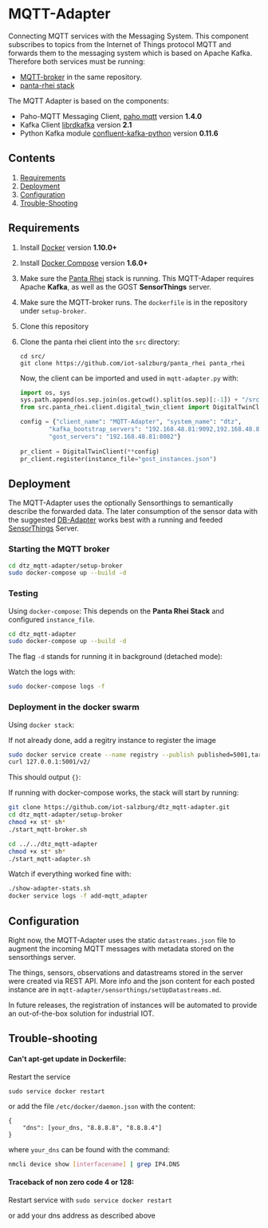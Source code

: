 # MQTT-Adapter
Connecting MQTT services with the Messaging System.
This component subscribes to topics from the Internet of Things
protocol MQTT and forwards them to the messaging system which is based on
Apache Kafka.
Therefore both services must be running:
* [MQTT-broker](https://github.com/iot-salzburg/dtz_mqtt-adapter) in the same repository.
* [panta-rhei stack](https://github.com/iot-salzburg/panta_rhei)


The MQTT Adapter is based on the components:
* Paho-MQTT Messaging Client, [paho.mqtt](https://pypi.python.org/pypi/paho-mqtt/1.3.1) version **1.4.0**
* Kafka Client [librdkafka](https://github.com/geeknam/docker-confluent-python) version **2.1**
* Python Kafka module [confluent-kafka-python](https://github.com/confluentinc/confluent-kafka-python) 
version **0.11.6**


## Contents

1. [Requirements](#requirements)
2. [Deployment](#deployment)
3. [Configuration](#configuration)
4. [Trouble-Shooting](#trouble-shooting)


## Requirements

1.  Install [Docker](https://www.docker.com/community-edition#/download) version **1.10.0+**
2.  Install [Docker Compose](https://docs.docker.com/compose/install/) version **1.6.0+**
3.  Make sure the [Panta Rhei](https://github.com/iot-salzburg/panta_rhei) stack is running.
    This MQTT-Adaper requires Apache **Kafka**, as well as the GOST **SensorThings** server.
4.  Make sure the MQTT-broker runs. The `dockerfile` is in the repository under `setup-broker`.
3.  Clone this repository
4.  Clone the panta rhei client into the `src` directory:
        
        cd src/
        git clone https://github.com/iot-salzburg/panta_rhei panta_rhei

    Now, the client can be imported and used in `mqtt-adapter.py` with:
    
    ```python
    import os, sys
    sys.path.append(os.sep.join(os.getcwd().split(os.sep)[:-1]) + "/src/panta_rhei/")
    from src.panta_rhei.client.digital_twin_client import DigitalTwinClient

    config = {"client_name": "MQTT-Adapter", "system_name": "dtz",
            "kafka_bootstrap_servers": "192.168.48.81:9092,192.168.48.82:9092,192.168.48.83:9092",
            "gost_servers": "192.168.48.81:8082"}
        
    pr_client = DigitalTwinClient(**config)
    pr_client.register(instance_file="gost_instances.json")
    ```

## Deployment

The MQTT-Adapter uses the optionally Sensorthings to semantically describe
the forwarded data. The later consumption of the sensor data with the
suggested [DB-Adapter](https://github.com/iot-salzburg/DB-Adapter/)
works best with a running and feeded [SensorThings](https://github.com/iot-salzburg/panta_rhei/setup/gost)
Server.


### Starting the MQTT broker

```bash
cd dtz_mqtt-adapter/setup-broker
sudo docker-compose up --build -d
```

### Testing
Using `docker-compose`: This depends on the **Panta Rhei Stack** and
configured `instance_file`.

```bash
cd dtz_mqtt-adapter
sudo docker-compose up --build -d
```

The flag `-d` stands for running it in background (detached mode):

Watch the logs with:
```bash
sudo docker-compose logs -f
```


### Deployment in the docker swarm
Using `docker stack`:

If not already done, add a regitry instance to register the image
```bash
sudo docker service create --name registry --publish published=5001,target=5000 registry:2
curl 127.0.0.1:5001/v2/
```
This should output `{}`:


If running with docker-compose works, the stack will start by running:


```bash
git clone https://github.com/iot-salzburg/dtz_mqtt-adapter.git
cd dtz_mqtt-adapter/setup-broker
chmod +x st* sh*
./start_mqtt-broker.sh

cd ../../dtz_mqtt-adapter
chmod +x st* sh*
./start_mqtt-adapter.sh
```


Watch if everything worked fine with:

```bash
./show-adapter-stats.sh
docker service logs -f add-mqtt_adapter
```


## Configuration

Right now, the MQTT-Adapter uses the static `datastreams.json` file to
augment the incoming MQTT messages with metadata stored on the
sensorthings server.

The things, sensors, observations and datastreams stored in the server
were created via REST API. More info and the json content for each posted
instance are in `mqtt-adapter/sensorthings/setUpDatastreams.md`.

In future releases, the registration of instances will be automated to
provide an out-of-the-box solution for industrial IOT.


## Trouble-shooting

#### Can't apt-get update in Dockerfile:
Restart the service

```sudo service docker restart```

or add the file `/etc/docker/daemon.json` with the content:
```
{
    "dns": [your_dns, "8.8.8.8", "8.8.8.4"]
}
```
where `your_dns` can be found with the command:

```bash
nmcli device show [interfacename] | grep IP4.DNS
```

####  Traceback of non zero code 4 or 128:

Restart service with
```sudo service docker restart```

or add your dns address as described above




